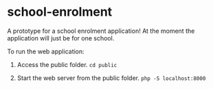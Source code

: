 # school-enrolment
A prototype for a school enrolment application! At the moment the application will just be for one school.

To run the web application:
1. Access the public folder.
`cd public`

2. Start the web server from the public folder.
`php -S localhost:8000`
